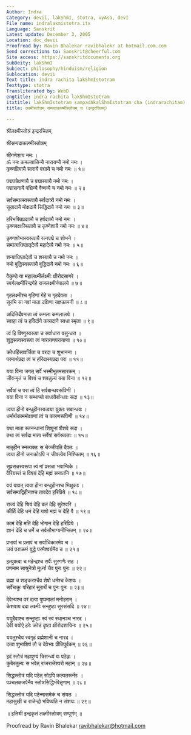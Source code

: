 ```yaml
---
Author: Indra
Category: devii, lakShmI, stotra, vyAsa, devI
File name: indralaxmistotra.itx
Language: Sanskrit
Latest update: December 3, 2005
Location: doc_devii
Proofread by: Ravin Bhalekar ravibhalekr at hotmail.com.com
Send corrections to: Sanskrit@cheerful.com
Site access: https://sanskritdocuments.org
SubDeity: lakShmI
Subject: philosophy/hinduism/religion
Sublocation: devii
Text title: indra rachita lakShmIstotram
Texttype: stotra
Transliterated by: WebD
engtitle: indra rachita lakShmIstotram
itxtitle: lakShmIstotram sampadAkalShmIstotram cha (indrarachitam)
title: लक्ष्मीस्तोत्रम् सम्पदाकल्ष्मीस्तोत्रम् च (इन्द्ररचितम्)

---
```

  
 श्रीलक्ष्मीस्तोत्रं इन्द्ररचितम्   
  
श्रीसम्पदाकल्ष्मीस्तोत्रम्  
  
श्रीगणेशाय नमः ।  
ॐ नमः कमलवासिन्यै नारायण्यै नमो नमः ।  
कृष्णप्रियायै सारायै पद्मायै च नमो नमः ॥ १॥  
  
पद्मपत्रेक्षणायै च पद्मास्यायै नमो नमः ।  
पद्मासनायै पद्मिन्यै वैष्णव्यै च नमो नमः ॥ २॥  
  
सर्वसम्पत्स्वरूपायै सर्वदात्र्यै नमो नमः ।  
सुखदायै मोक्षदायै सिद्धिदायै नमो नमः ॥ ३॥  
  
हरिभक्तिप्रदात्र्यै च हर्षदात्र्यै नमो नमः ।  
कृष्णवक्षःस्थितायै च कृष्णेशायै नमो नमः ॥ ४॥  
  
कृष्णशोभास्वरूपायै रत्नपद्मे च शोभने ।  
सम्पत्यधिष्ठातृदेव्यै महादेव्यै नमो नमः ॥ ५॥  
  
शन्याधिष्ठादेव्यै च शस्यायै च नमो नमः ।  
नमो बुद्धिस्वरूपायै बुद्धिदायै नमो नमः ॥ ६॥  
  
वैकुण्ठे या महालक्ष्मीर्लक्ष्मीः क्षीरोदसागरे ।  
स्वर्गलक्ष्मीरिन्द्रगेहे राजलक्ष्मीर्नपालये ॥ ७॥  
  
गृहलक्ष्मीश्च गृहिणां गेहे च गृहदेवता ।  
सुरभि सा गवां माता दक्षिणा यज्ञकामनी ॥ ८॥  
  
अदितिर्देवमाता त्वं कमला कमलालये ।  
स्वाहा त्वं च हविर्दाने कव्यदाने स्वधा स्मृता ॥ ९॥  
  
त्वं हि विष्णुस्वरूपा च सर्वाधारा वसुन्धरा ।  
शुद्धसत्वस्वरूपा त्वं नारायणपरायाणा ॥ १०॥  
  
क्रोधहिंसावर्जिता च वरदा च शुभानना ।  
परमार्थप्रदा त्वं च हरिदास्यप्रदा परा ॥ ११॥  
  
यया विना जगत् सर्वे भस्मीभूतमसारकम् ।  
जीवन्मृतं च विश्वं च शवतुल्यं यया विना ॥ १२॥  
  
सर्वेषां च परा त्वं हि सर्वबान्धवरूपिणी ।  
यया विना न सम्भाप्यो बाध्ववैर्बान्धवः सदा ॥ १३॥  
  
त्वया हीनो बन्धुहीनस्वत्वया युक्तः सबान्धवः ।  
धर्मार्थकाममोक्षाणां त्वं च कारणरूपिणी ॥ १४॥  
  
यथा माता स्तनन्धानां शिशूनां शैशवे सदा ।  
तथा त्वं सर्वदा माता सर्वेषां सर्वरूपताः ॥ १५॥  
  
मातृहीन स्नत्यक्तः स चेज्जीवति दैवतः ।  
त्वया हीनो जनःकोऽपि न जीवत्येव निश्चितम् ॥ १६॥  
  
सुप्रसन्नस्वरूपा त्वं मां प्रसन्ना भवाम्बिके ।  
वैरिग्रस्तं च विषयं देहि मह्मं सनातनि ॥ १७॥  
  
वयं यावत् त्वया हीना बन्धुहीनश्च भिक्षुकाः ।  
सर्वसम्पद्विहीनाश्च तावदेव हरिप्रिये ॥ १८॥  
  
राज्यं देहि श्रियं देहि बलं देहि सुरेश्वरि ।  
कीर्ति देहि धनं देहि यशो मह्मं च देहि वै ॥ १९॥  
  
कामं देहि मतिं देहि भोगान देहि हरिप्रिये ।  
ज्ञानं देहि च धर्मे च सर्वसौभाग्यमीप्सितम् ॥ २०॥  
  
प्रभावां च प्रतापं च सर्वाधिकारमेव च ।  
जयं पराक्रमं युद्धे परमैश्वर्यमैव च ॥ २१॥  
  
इत्युक्त्वा च महेन्द्रश्च सर्वैः सुरगणैः सह ।  
प्रणमाम साश्रुनेत्रो मूर्ध्ना चैव पुनः पुनः ॥ २२॥  
  
ब्रह्मा च शङ्करश्चैव शेषो धर्मश्च केशवः ।  
सर्वेचक्रुः परिहारं सुरार्थे च पुनः पुनः ॥ २३॥  
  
देवेभ्यश्च वरं दत्वा पुष्पमालां मनोहराम् ।  
केशवाय ददा लक्ष्मीः सन्तुष्टा सुरसंसदि ॥ २४॥  
  
ययुदैवाश्च सन्तुष्टाः स्वं स्वं स्थानञ्च नारद ।  
देवी ययोऐ हरेः क्रोडं दृष्टा क्षीरोदशायिनः ॥ २५॥  
  
ययतुश्चैय स्वगृहं ब्रह्मेशानी च नारद ।  
दत्वा शुभाशिषं तौ च देवेभ्यः प्रीतिपूर्वकम् ॥ २६॥  
  
इदं स्तोत्रं महापुण्यं त्रिसन्ध्यं यः पठेन्न्रः ।  
कुबेरतुल्यः स भवेत् राजराजेश्वरो महान् ॥ २७॥  
  
सिद्धस्तोत्रं यदि पठेत् सोऽपि कल्पतरूर्नरः ।  
पञ्चलक्षजपेनैव स्तोत्रसिद्धिर्भवेन्नृणाम् ॥ २८॥  
  
सिद्धस्तोत्रं यदि पठेन्मासमेकं च संयतः ।  
महासुखी च राजेन्द्रो भविष्यति न संशयः ॥ २९॥  
  
॥ इतिश्री इन्द्रकृतं लक्ष्मीस्तोत्रम् सम्पूर्णम् ॥  
  
  
Proofread by Ravin Bhalekar ravibhalekar@hotmail.com  
  
